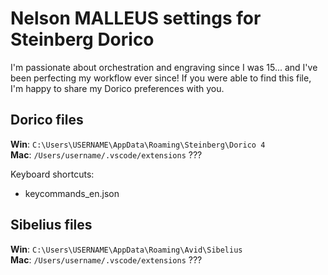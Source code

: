 # Nelson MALLEUS settings for Steinberg Dorico

I'm passionate about orchestration and engraving since I was 15... and I've been perfecting my workflow ever since!
If you were able to find this file, I'm happy to share my Dorico preferences with you.

## Dorico files
__Win__: `C:\Users\USERNAME\AppData\Roaming\Steinberg\Dorico 4`  
__Mac__: `/Users/username/.vscode/extensions`  ???

Keyboard shortcuts:
 - keycommands_en.json

## Sibelius files
__Win__: `C:\Users\USERNAME\AppData\Roaming\Avid\Sibelius`  
__Mac__: `/Users/username/.vscode/extensions`  ???
